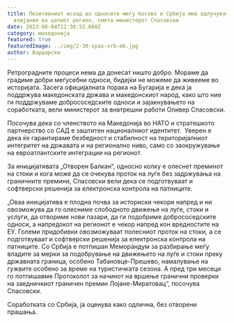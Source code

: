 ```yaml
---
title: Позитивниот исход во односите меѓу Косово и Србија има одлучувачко
  влијание во целиот регион, смета министерот Спасовски
date: 2023-06-04T12:30:52.668Z
category: македонија
featured: true
featuredImage: ../img/2-30-spas-srb-mk.jpg
author: Вардарски
---
```

<!--StartFragment-->

Ретроградните процеси нема да донесат ништо добро. Мораме да градиме добри меѓусебни односи, бидејќи не можеме да живееме во историјата. Засега официјалната порака на Бугарија е дека ја поддржува македонската држава и македонскиот народ, како што ние ги поддржуваме добрососедските односи и зајакнувањето на соработката, вели министерот за внатрешни работи Оливер Спасовски.



<!--EndFragment--><!--StartFragment-->

Посочува дека со членството на Македонија во НАТО и стратешкото партнерство со САД е заштитен националниот идентитет.  Уверен е дека ќе гарантираме безбедност и стабилност на територијалниот интегритет на државата и на регионално ниво, само со заокружување на евроатлантските интеграции на регионот.

За иницијативата „Отворен Балкан“, односно колку е олеснет преминот на стоки и кога може да се очекува проток на луѓе без задржувања на граничните премини, Спасовски вели дека се подготвуваат и софтверски решенија за електронска контрола на патниците.

„Оваа иницијатива е плодна почва за историски чекори напред и ни овозможува да го олесниме слободното движење на луѓе, стоки и услуги, да отвориме нови пазари, да ги подобриме добрососедските односи, а напредокот на регионот е чекор напред кон вредностите на ЕУ. Големи придобивки овозможуваат полесниот проток на стоки, а се подготвуваат и софтверски решенија за електронска контрола на патниците. Со Србија е потпишан Меморандум за разбирање меѓу владите за мерки за подобрување на движењето на луѓе и стоки преку државната граница, особено Табановце-Прешево, намалување на гужвите особено за време на туристичката сезона. А пред три месеци го потпишавме Протоколот за начинот на вршење гранични проверки на заедничкиот граничен премин Лојане-Миратовац“, посочува Спасовски.

Соработката со Србија, ја оценува како одлична, без отворени прашања. 

<!--EndFragment-->